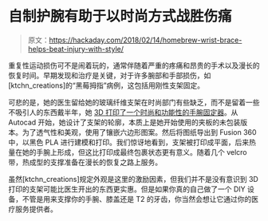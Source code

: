 # 自制护腕有助于以时尚方式战胜伤痛

> 原文：<https://hackaday.com/2018/02/14/homebrew-wrist-brace-helps-beat-injury-with-style/>

重复性运动损伤可不是闹着玩的，通常伴随着严重的疼痛和昂贵的手术以及漫长的恢复时间。早期发现和治疗是关键，对于许多腕部和手部损伤，如[ktchn_creations]的“黑莓拇指”病例，这包括用刚性支架固定。

可悲的是，她的医生留给她的玻璃纤维支架在时尚部门有些缺乏，而不是留着一些不吸引人的东西戴半年，她 [3D 打印了一个时尚和功能性的手腕固定器](https://www.instructables.com/id/3D-Printed-Thumb-Wrist-Immobilization-Brace/)。从 Autocad 开始，她设计了支架的轮廓，本质上是她开始使用的夹板的未包装版本。为了透气性和美观，使用了镶嵌六边形图案。然后将图纸导出到 Fusion 360 中，以黑色 PLA 进行建模和打印。我们惊讶地看到，支架被打印成平面，后来热量在她的手腕上形成，但这比打印成最终包裹状态更有意义。随着几个 velcro 带，热成型的支撑准备在漫长的恢复之路上服务。

虽然[ktchn_creations]规定外观是这里的激励因素，但我们并不是没有意识到 3D 打印的支架可能比医生开出的东西更实惠。但是如果你真的自己做了一个 DIY 设备，不管是用来支撑你的手腕、膝盖还是 T2 的牙齿，你当然会想让它通过你的医疗服务提供者。